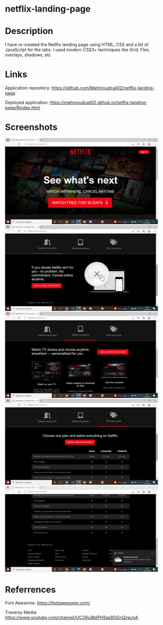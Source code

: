 # netflix-landing-page
# Description
 I have re-created the Netflix landing page using HTML, CSS and a bit of JavaScript for the tabs. I used modern CSS3+ techniques like Grid, Flex, overlays, shadows, etc

 # Links
 Application repository: https://github.com/Mahmoudcali02/netflix-landing-page
 
 Deployed application: https://mahmoudcali02.github.io/netflix-landing-page/#index.html

 # Screenshots
![home page screenshot](assets/images/home-page.png)
![Tab 1 section screenshot](assets/images/tab-1.png)
![Tab 2 section screenshot](assets/images/tab-2.png)
![Tab 3 section screenshot](assets/images/tab-3.png)
![Footer section screenshot](assets/images/footer-tab.png)

# Referrences 
Font Awesome: https://fontawesome.com/

Traversy Media: https://www.youtube.com/channel/UC29ju8bIPH5as8OGnQzwJyA

